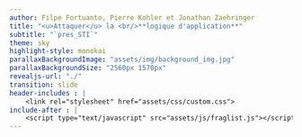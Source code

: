 ```yaml
---
author: Filpe Fortuanto, Pierre Kohler et Jonathan Zaehringer
title: "<u>Attaquer</u> la <br/>**logique d'application**"
subtitle: "`pres_STI`"
theme: sky
highlight-style: monokai 
parallaxBackgroundImage: "assets/img/background_img.jpg"
parallaxBackgroundSize: "2560px 1570px"
revealjs-url: "./"
transition: slide
header-includes : |
    <link rel="stylesheet" href="assets/css/custom.css">
include-after : |
    <script type="text/javascript" src="assets/js/fraglist.js"></script>
---
```

